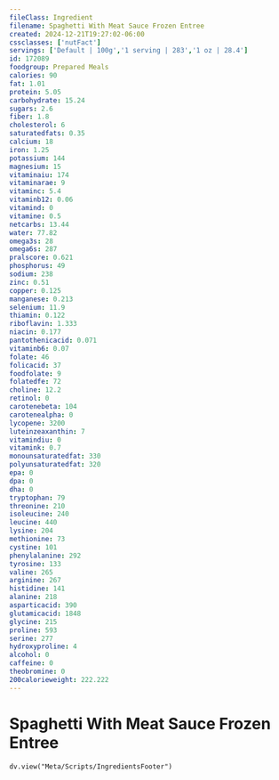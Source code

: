 ```yaml
---
fileClass: Ingredient
filename: Spaghetti With Meat Sauce Frozen Entree
created: 2024-12-21T19:27:02-06:00
cssclasses: ['nutFact']
servings: ['Default | 100g','1 serving | 283','1 oz | 28.4']
id: 172089
foodgroup: Prepared Meals
calories: 90
fat: 1.01
protein: 5.05
carbohydrate: 15.24
sugars: 2.6
fiber: 1.8
cholesterol: 6
saturatedfats: 0.35
calcium: 18
iron: 1.25
potassium: 144
magnesium: 15
vitaminaiu: 174
vitaminarae: 9
vitaminc: 5.4
vitaminb12: 0.06
vitamind: 0
vitamine: 0.5
netcarbs: 13.44
water: 77.82
omega3s: 28
omega6s: 287
pralscore: 0.621
phosphorus: 49
sodium: 238
zinc: 0.51
copper: 0.125
manganese: 0.213
selenium: 11.9
thiamin: 0.122
riboflavin: 1.333
niacin: 0.177
pantothenicacid: 0.071
vitaminb6: 0.07
folate: 46
folicacid: 37
foodfolate: 9
folatedfe: 72
choline: 12.2
retinol: 0
carotenebeta: 104
carotenealpha: 0
lycopene: 3200
luteinzeaxanthin: 7
vitamindiu: 0
vitamink: 0.7
monounsaturatedfat: 330
polyunsaturatedfat: 320
epa: 0
dpa: 0
dha: 0
tryptophan: 79
threonine: 210
isoleucine: 240
leucine: 440
lysine: 204
methionine: 73
cystine: 101
phenylalanine: 292
tyrosine: 133
valine: 265
arginine: 267
histidine: 141
alanine: 218
asparticacid: 390
glutamicacid: 1848
glycine: 215
proline: 593
serine: 277
hydroxyproline: 4
alcohol: 0
caffeine: 0
theobromine: 0
200calorieweight: 222.222
---
```


# Spaghetti With Meat Sauce Frozen Entree

```dataviewjs
dv.view("Meta/Scripts/IngredientsFooter")
```